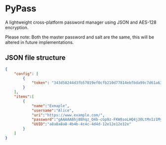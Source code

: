 # PyPass

A lightweight cross-platform password manager using JSON and AES-128 encryption.

Please note: Both the master password and salt are the same, this will be altered in future implementations.

## JSON file structure
```json
{
    "config": [
        {
            "token": "343d58244d3fb57019ef0cfb210d77814ebfbda99c7d61a6320558648d1311cd"
        }
    ],
    "items":[
        {
            "name":"Exmaple", 
            "username":"Alice", 
            "uri":"https://www.example.com/",
            "password":"gAAAAABhj8Bhqz_Q4b-cGp9z-FKW8soLHQ4j30LtMxIz1MyyVGjIAbh7b4Gqnjwm-pOC8FFVu8FwpGie4u8YXGumZG1asWXieA==", 
            "UUID":"a8a8a8a8-4b4b-4c4c-4d4d-12e12e12e12e"
        }
    ]
}
```